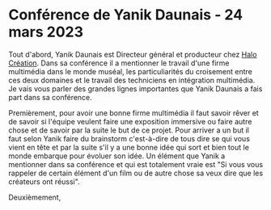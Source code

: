 # Conférence de Yanik Daunais - 24 mars 2023

Tout d'abord, Yanik Daunais est Directeur général et producteur chez [Halo Création](https://halo.team/). Dans sa conférence il a mentionner le travail d'une firme multimédia dans le monde muséal, les particuliarités du croisement entre ces deux domaines et le travail des techniciens en intégration multimédia. Je vais vous parler des grandes lignes importantes que Yanik Daunais a fais part dans sa conférence.

Premièrement, pour avoir une bonne firme multimédia il faut savoir rêver et de savoir si l'équipe veulent faire une exposition immersive ou faire autre chose et de savoir par la suite le but de ce projet. Pour arriver a un but il faut selon Yanik faire du brainstorm c'est-à-dire de tous dire se qui vous vient en tête et par la suite s'il y a une bonne idée qui sort et bien tout le monde embarque pour évoluer son idée. Un élément que Yanik a mentionner dans sa conférence et qui est totalement vraie est "Si vous vous rappeler de certain élément d'un film ou de autre chose sa veux dire que les créateurs ont réussi". 
 
Deuxièmement, 
